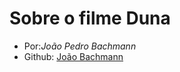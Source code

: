 # Sobre o filme **Duna**

- Por:_João Pedro Bachmann_
- Github: [João Bachmann](https://github.com/JoaoBachmann)